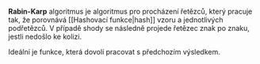 **Rabin-Karp** algoritmus je algoritmus pro procházení řetězců, který pracuje tak, že porovnává [[Hashovací funkce|hash]] vzoru a jednotlivých podřetězců. V případě shody se následně projede řetězec znak po znaku, jestli nedošlo ke kolizi.

Ideální je funkce, která dovolí pracovat s předchozím výsledkem.